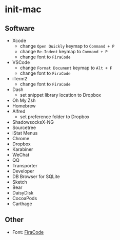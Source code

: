 # init-mac

## Software

* Xcode
  * change `Open Quickly` keymap to `Command + P`
  * change `Re-Indent` keymap to `Command + P`
  * change font to `FiraCode`
* VSCode
  * change `Format Document` keymap to `Alt + F`
  * change font to `FiraCode`
* iTerm2
  * change font to `FiraCode`
* Dash
  * set snippet library location to Dropbox
* Oh My Zsh
* Homebrew
* Alfred
  * set preference folder to Dropbox
* ShadowsocksX-NG
* Sourcetree
* iStat Menus
* Chrome
* Dropbox
* Karabiner
* WeChat
* QQ
* Transporter
* Developer
* DB Browser for SQLite
* Sketch
* Bear
* DaisyDisk
* CocoaPods
* Carthage

## Other

* Font: [FiraCode](https://github.com/tonsky/FiraCode)
